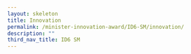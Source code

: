 ```yaml
---
layout: skeleton
title: Innovation
permalink: /minister-innovation-award/ID6-SM/innovation/
description: ""
third_nav_title: ID6 SM
---
```

